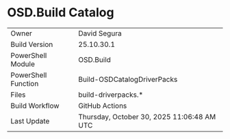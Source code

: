 ﻿# OSD.Build Catalog

| | |
|-|-|
| Owner | David Segura |
| Build Version | 25.10.30.1 |
| PowerShell Module | OSD.Build |
| PowerShell Function | Build-OSDCatalogDriverPacks |
| Files | build-driverpacks.* |
| Build Workflow | GitHub Actions |
| Last Update | Thursday, October 30, 2025 11:06:48 AM UTC |
